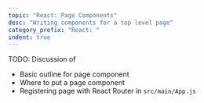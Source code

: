 ```yaml
---
topic: "React: Page Components"
desc: "Writing components for a top level page"
category_prefix: "React: "
indent: true
---
```


TODO: Discussion of

* Basic outline for page component
* Where to put a page component
* Registering page with React Router in `src/main/App.js` 
